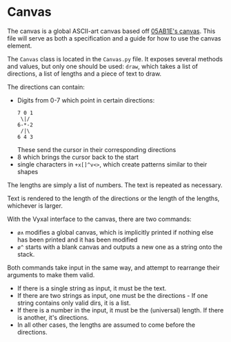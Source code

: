 # Canvas

The canvas is a global ASCII-art canvas based off [05AB1E's canvas](https://codegolf.stackexchange.com/questions/96361/tips-for-golfing-in-05ab1e/175520#175520). This file will serve as both a specification and a guide for how to use the canvas element.

The `Canvas` class is located in the `Canvas.py` file. It exposes several methods and values, but only one should be used: `draw`, which takes a list of directions, a list of lengths and a piece of text to draw. 

The directions can contain:

- Digits from 0-7 which point in certain directions:
  ```
  7 0 1
   \|/
  6-*-2
   /|\
  6 4 3
  ```
  These send the cursor in their corresponding directions
- 8 which brings the cursor back to the start
- single characters in `+x[]^v<>`, which create patterns similar to their shapes

The lengths are simply a list of numbers. The text is repeated as necessary.

Text is rendered to the length of the directions or the length of the lengths, whichever is larger.

With the Vyxal interface to the canvas, there are two commands:

- `ø∧` modifies a global canvas, which is implicitly printed if nothing else has been printed and it has been modified
- `ø^` starts with a blank canvas and outputs a new one as a string onto the stack.

Both commands take input in the same way, and attempt to rearrange their arguments to make them valid.

- If there is a single string as input, it must be the text.
- If there are two strings as input, one must be the directions - If one string contains only valid dirs, it is a list.
- If there is a number in the input, it must be the (universal) length. If there is another, it's directions.
- In all other cases, the lengths are assumed to come before the directions.